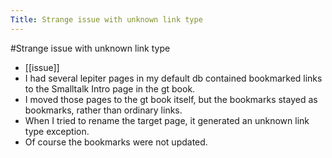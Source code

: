 ---Title: Strange issue with unknown link type---#Strange issue with unknown link type- [[issue]]- I had several lepiter pages in my default db contained bookmarked links to the Smalltalk Intro page in the gt book.- I moved those pages to the gt book itself, but the bookmarks stayed as bookmarks, rather than ordinary links.- When I tried to rename the target page, it generated an unknown link type exception.- Of course the bookmarks were not updated.